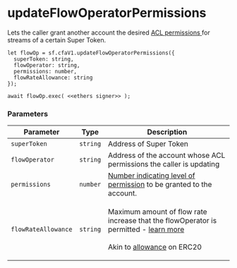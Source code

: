 # updateFlowOperatorPermissions

Lets the caller grant another account the desired [ACL permissions ](../../cfa-access-control-list-acl/)for streams of a certain Super Token.

```
let flowOp = sf.cfaV1.updateFlowOperatorPermissions({
  superToken: string,
  flowOperator: string,
  permissions: number,
  flowRateAllowance: string
});

await flowOp.exec( <<ethers signer>> );
```

### Parameters

| Parameter           | Type     | Description                                                                                                                                                                                                                                                                                                                                                                               |
| ------------------- | -------- | ----------------------------------------------------------------------------------------------------------------------------------------------------------------------------------------------------------------------------------------------------------------------------------------------------------------------------------------------------------------------------------------- |
| `superToken`        | `string` | Address of Super Token                                                                                                                                                                                                                                                                                                                                                                    |
| `flowOperator`      | `string` | Address of the account whose ACL permissions the caller is updating                                                                                                                                                                                                                                                                                                                       |
| `permissions`       | `number` | [Number indicating level of permission](https://docs.superfluid.finance/superfluid/developers/constant-flow-agreement-cfa/cfa-access-control-list-acl#permissions) to be granted to the account.                                                                                                                                                                                          |
| `flowRateAllowance` | `string` | <p>Maximum amount of flow rate increase that the flowOperator is permitted - <a href="https://docs.superfluid.finance/superfluid/developers/constant-flow-agreement-cfa/cfa-access-control-list-acl#flow-rate-allowance">learn more</a><br><br>Akin to <a href="https://docs.openzeppelin.com/contracts/2.x/api/token/erc20#IERC20-allowance-address-address-">allowance</a> on ERC20</p> |

